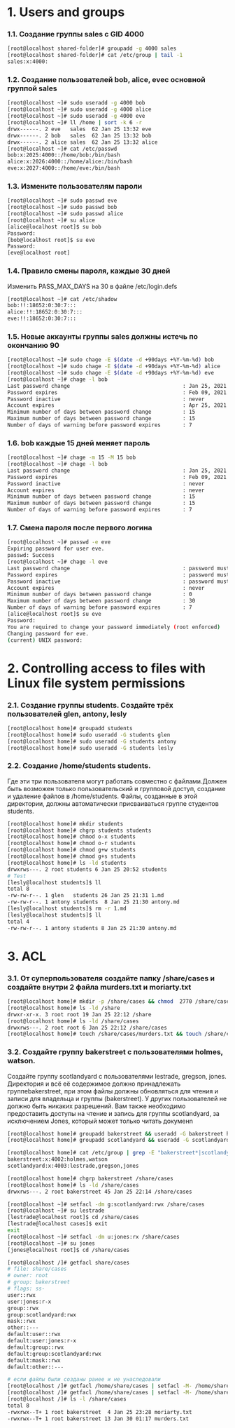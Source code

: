 # 1. Users and groups

### 1.1. Создание группы sales с GID 4000
```bash
[root@localhost shared-folder]# groupadd -g 4000 sales
[root@localhost shared-folder]# cat /etc/group | tail -1
sales:x:4000:
```
### 1.2. Создание пользователей bob, alice, evec основной группой sales
```bash
[root@localhost ~]# sudo useradd -g 4000 bob
[root@localhost ~]# sudo useradd -g 4000 alice
[root@localhost ~]# sudo useradd -g 4000 eve
[root@localhost ~]# ll /home | sort -k 6 -r
drwx------. 2 eve   sales  62 Jan 25 13:32 eve
drwx------. 2 bob   sales  62 Jan 25 13:32 bob
drwx------. 2 alice sales  62 Jan 25 13:32 alice
[root@localhost ~]# cat /etc/passwd
bob:x:2025:4000::/home/bob:/bin/bash
alice:x:2026:4000::/home/alice:/bin/bash
eve:x:2027:4000::/home/eve:/bin/bash
```
### 1.3. Измените пользователям пароли
```bash
[root@localhost ~]# sudo passwd eve
[root@localhost ~]# sudo passwd bob
[root@localhost ~]# sudo passwd alice
[root@localhost ~]# su alice
[alice@localhost root]$ su bob
Password:
[bob@localhost root]$ su eve
Password:
[eve@localhost root]
```
### 1.4. Правило смены пароля, каждые 30 дней
Изменить PASS_MAX_DAYS на 30 в файле /etc/login.defs
```bash
[root@localhost ~]# cat /etc/shadow
bob:!!:18652:0:30:7:::
alice:!!:18652:0:30:7:::
eve:!!:18652:0:30:7:::
```
### 1.5. Новые аккаунты группы sales должны истечь по окончанию 90
```bash
[root@localhost ~]# sudo chage -E $(date -d +90days +%Y-%m-%d) bob
[root@localhost ~]# sudo chage -E $(date -d +90days +%Y-%m-%d) alice
[root@localhost ~]# sudo chage -E $(date -d +90days +%Y-%m-%d) eve
[root@localhost ~]# chage -l bob
Last password change                                    : Jan 25, 2021
Password expires                                        : Feb 09, 2021
Password inactive                                       : never
Account expires                                         : Apr 25, 2021
Minimum number of days between password change          : 15
Maximum number of days between password change          : 15
Number of days of warning before password expires       : 7
```
### 1.6. bob каждые 15 дней меняет пароль
```bash
[root@localhost ~]# chage -m 15 -M 15 bob
[root@localhost ~]# chage -l bob
Last password change                                    : Jan 25, 2021
Password expires                                        : Feb 09, 2021
Password inactive                                       : never
Account expires                                         : never
Minimum number of days between password change          : 15
Maximum number of days between password change          : 15
Number of days of warning before password expires       : 7
```
### 1.7. Смена пароля после первого логина
```bash
[root@localhost ~]# passwd -e eve
Expiring password for user eve.
passwd: Success
[root@localhost ~]# chage -l eve
Last password change                                    : password must be changed
Password expires                                        : password must be changed
Password inactive                                       : password must be changed
Account expires                                         : never
Minimum number of days between password change          : 0
Maximum number of days between password change          : 30
Number of days of warning before password expires       : 7
[alice@localhost root]$ su eve
Password:
You are required to change your password immediately (root enforced)
Changing password for eve.
(current) UNIX password:
```

# 2. Controlling access to files with Linux file system permissions

### 2.1. Создание группы students. Создайте трёх пользователей glen, antony, lesly
```bash
[root@localhost home]# groupadd students
[root@localhost home]# sudo useradd -G students glen
[root@localhost home]# sudo useradd -G students antony
[root@localhost home]# sudo useradd -G students lesly
```
### 2.2. Созданиe /home/students students. 
Где эти три пользователя могут работать совместно с файлами.Должен быть возможен только пользовательский и групповой доступ, создание и удаление файлов в /home/students. Файлы, созданные в этой директории, должны автоматически присваиваться группе студентов students.
```bash
[root@localhost home]# mkdir students
[root@localhost home]# chgrp students students
[root@localhost home]# chmod o-x students
[root@localhost home]# chmod o-r students
[root@localhost home]# chmod g+w students
[root@localhost home]# chmod g+s students
[root@localhost home]# ls -ld students
drwxrws---. 2 root students 6 Jan 25 20:52 students
# Test
[lesly@localhost students]$ ll
total 8
-rw-rw-r--. 1 glen   students 26 Jan 25 21:31 1.md
-rw-rw-r--. 1 antony students  8 Jan 25 21:30 antony.md
[lesly@localhost students]$ rm -r 1.md
[lesly@localhost students]$ ll
total 4
-rw-rw-r--. 1 antony students 8 Jan 25 21:30 antony.md
```

# 3. ACL

### 3.1. От суперпользователя создайте папку /share/cases и создайте внутри 2 файла murders.txt и moriarty.txt
```bash
[root@localhost home]# mkdir -p /share/cases && chmod  2770 /share/cases
[root@localhost home]# ls -ld /share
drwxr-xr-x. 3 root root 19 Jan 25 22:12 /share
[root@localhost home]# ls -ld /share/cases
drwxrws---. 2 root root 6 Jan 25 22:12 /share/cases
[root@localhost home]# touch /share/cases/murders.txt && touch /share/cases/moriarty.txt
```
### 3.2. Создайте группу bakerstreet с пользователями holmes, watson.
Создайте группу scotlandyard с пользователями lestrade, gregson, jones.
Директория и всё её содержимое должно принадлежать группеbakerstreet, при этом файлы должны обновляться для чтения и записи для владельца и группы (bakerstreet). У других пользователей не должно быть никаких разрешений. Вам также необходимо предоставить доступы на чтение и запись для группы scotlandyard, за исключением Jones, который может только читать докуменn
```bash
[root@localhost home]# groupadd bakerstreet && useradd -G bakerstreet holmes && useradd -G bakerstreet watson
[root@localhost home]# groupadd scotlandyard && useradd -G scotlandyard lestrade && useradd -G scotlandyard gregson && useradd -G scotlandyard jones

[root@localhost home]# cat /etc/group | grep -E "bakerstreet*|scotlandyard*"
bakerstreet:x:4002:holmes,watson
scotlandyard:x:4003:lestrade,gregson,jones

[root@localhost home]# chgrp bakerstreet /share/cases
[root@localhost home]# ls -ld /share/cases
drwxrws---. 2 root bakerstreet 45 Jan 25 22:14 /share/cases

[root@localhost ~]# setfacl -dm g:scotlandyard:rwx /share/cases
[root@localhost ~]# su lestrade
[lestrade@localhost root]$ cd /share/cases
[lestrade@localhost cases]$ exit
exit
[root@localhost ~]# setfacl -dm u:jones:rx /share/cases
[root@localhost ~]# su jones
[jones@localhost root]$ cd /share/cases

[root@localhost /]# getfacl share/cases
# file: share/cases
# owner: root
# group: bakerstreet
# flags: ss-
user::rwx
user:jones:r-x
group::rwx
group:scotlandyard:rwx
mask::rwx
other::---
default:user::rwx
default:user:jones:r-x
default:group::rwx
default:group:scotlandyard:rwx
default:mask::rwx
default:other::---

# если файлы были созданы ранее и не унаследовали
[root@localhost /]# getfacl /home/share/cases | setfacl -M- /home/share/cases/murders.txt
[root@localhost /]# getfacl /home/share/cases | setfacl -M- /home/share/cases/moriarty.txt
[root@localhost /]# ls -l /share/cases
total 8
-rwxrwx--T+ 1 root bakerstreet  4 Jan 25 23:28 moriarty.txt
-rwxrwx--T+ 1 root bakerstreet 13 Jan 30 01:17 murders.txt

```

